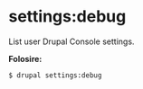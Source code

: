 # settings:debug
List user Drupal Console settings.

**Folosire:**
```
$ drupal settings:debug 
```
